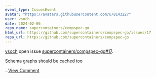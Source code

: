 ```yaml
---
event_type: IssuesEvent
avatar: "https://avatars.githubusercontent.com/u/814322?"
user: vsoch
date: 2024-02-06
repo_name: supercontainers/compspec-go
html_url: https://github.com/supercontainers/compspec-go/issues/17
repo_url: https://github.com/supercontainers/compspec-go
---
```


<a href='https://github.com/vsoch' target='_blank'>vsoch</a> open issue <a href='https://github.com/supercontainers/compspec-go/issues/17' target='_blank'>supercontainers/compspec-go#17</a>.

<p>Schema graphs should be cached too</p><small>...</small><a href='https://github.com/supercontainers/compspec-go/issues/17' target='_blank'>View Comment</a>
